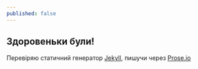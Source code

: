 ```yaml
---
published: false
---
```

## Здоровеньки були!
Перевіряю статичний генератор [Jekyll](https://jekyllrb.com/), пишучи через [Prose.io](https://prose.io/)